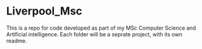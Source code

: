 # Liverpool_Msc

This is a repo for code developed as part of my MSc Computer Science and Artificial intelligence.
Each folder will be a seprate project, with its own readme.